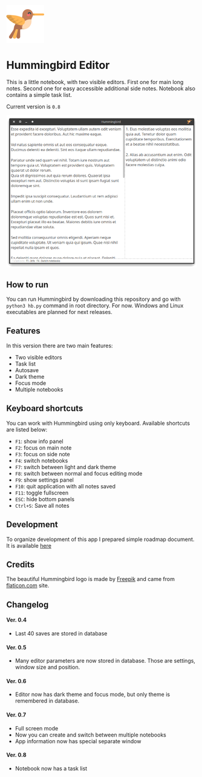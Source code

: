 <img src="/res/icon.png" alt="hb_icon" width="100"/>

# Hummingbird Editor

This is a little notebook, with two visible editors. First one for main long notes. Second one for easy accessible additional side notes. Notebook also contains a simple task list.

Current version is `0.8`

![Hummingbird main window](/res/screenshot_01.png)

## How to run

You can run Hummingbird by downloading this repository and go with `python3 hb.py` command in root directory. For now. Windows and Linux executables are planned for next releases.

## Features

In this version there are two main features:

- Two visible editors
- Task list
- Autosave
- Dark theme
- Focus mode
- Multiple notebooks

## Keyboard shortcuts

You can work with Hummingbird using only keyboard. Available shortcuts are listed below:

- `F1`: show info panel
- `F2`: focus on main note
- `F3`: focus on side note
- `F4`: switch notebooks
- `F7`: switch between light and dark theme
- `F8`: switch between normal and focus editing mode
- `F9`: show settings panel
- `F10`: quit application with all notes saved
- `F11`: toggle fullscreen
- `ESC`: hide bottom panels
- `Ctrl+S`: Save all notes

## Development

To organize development of this app I prepared simple roadmap document. It is available [here](ROADMAP.md)

## Credits

The beautiful Hummingbird logo is made by [Freepik](https://www.flaticon.com/authors/freepik) and came from [flaticon.com]("http://www.flaticon.com) site.

## Changelog

#### Ver. 0.4
- Last 40 saves are stored in database

#### Ver. 0.5
- Many editor parameters are now stored in database. Those are settings, window size and position.

#### Ver. 0.6
- Editor now has dark theme and focus mode, but only theme is remembered in database.

#### Ver. 0.7
- Full screen mode
- Now you can create and switch between multiple notebooks
- App information now has special separate window

#### Ver. 0.8
- Notebook now has a task list